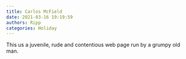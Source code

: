 ```yaml
---
title: Carlos McField
date: 2021-03-16 19:19:59
authors: Ripp
categories: Holiday
---
```


 This us a juvenile, rude and contentious web page run by a grumpy old man.